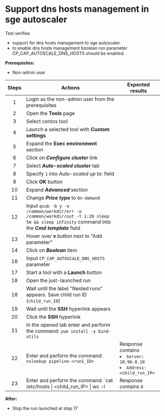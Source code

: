 # Support dns hosts management in sge autoscaler

Test verifies 
- support for dns hosts management to sge autoscaler.
- to enable dns hosts management boolean run parameter CP_CAP_AUTOSCALE_DNS_HOSTS should be enabled.

**Prerequisites:**
- Non-admin user

| Steps | Actions | Expected results |
|:---:|---|---|
| 1 | Login as the non-admin user from the prerequisites | |
| 2 | Open the **Tools** page | |
| 3 | Select centos tool | |
| 4 | Launch a selected tool with **Custom settings** | |
| 5 | Expand the **Exec environment** section | |
| 6 | Click on ***Configure cluster*** link | |
| 7 | Select ***Auto-scaled cluster*** tab | |
| 8 | Specify `1` into *Auto-scaled up to:* field | |
| 9 | Click **OK** button | |
| 10 | Expand **_Advanced_** section | |
| 11 | Change **_Price type_** to `On-demand` | |
| 12 | Input `qsub -b y -e /common/workdir/err -o /common/workdir/out -t 1:20 sleep 5m && sleep infinity` command into the ***Cmd template*** field | |
| 13 | Hover over **v** button next to "Add parameter" | |
| 14 | Click on ***Boolean*** item | |
| 16 | Input `CP_CAP_AUTOSCALE_DNS_HOSTS` parameter | |
| 17 | Start a tool with a **Launch** button | |
| 18 | Open the just-launched run | |
| 18 | Wait until the label "Nested runs" appears. Save child run ID (`child_run_ID`) |  |
| 19 | Wait until the **SSH** hyperlink appears | |
| 20 | Click the **SSH** hyperlink | |
| 21 | In the opened tab enter and perform the command: `yum install -y bind-utils` | |
| 22 | Enter and perform the command: `nslookup pipeline-<run1_ID>` | Response contains <li> `Server: 10.96.0.10` <li> `Address: <child_run_IP>` |
| 23 | Enter and perform the command: `cat /etc/hosts \| <child_run_IP> \| wc -l | Response contains `0` | 	

**After:**
- Stop the run launched at step 17
